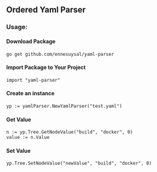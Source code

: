 ## Ordered Yaml Parser
### Usage:

#### Download Package
    go get github.com/ennesuysal/yaml-parser

#### Import Package to Your Project
    import "yaml-parser"

#### Create an instance
    yp := yamlParser.NewYamlParser("test.yaml")

#### Get Value
    n := yp.Tree.GetNodeValue("build", "docker", 0)
    value := n.Value

#### Set Value
    yp.Tree.SetNodeValue("newValue", "build", "docker", 0)